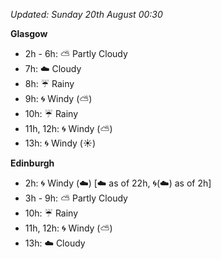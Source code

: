 *Updated: Sunday 20th August 00:30*

**Glasgow**

* 2h - 6h: :partly_sunny: Partly Cloudy
* 7h: :cloud: Cloudy
* 8h: :umbrella: Rainy
* 9h: :cyclone: Windy (:partly_sunny:)
* 10h: :umbrella: Rainy
* 11h, 12h: :cyclone: Windy (:partly_sunny:)
* 13h: :cyclone: Windy (:sunny:)

**Edinburgh**

* 2h: :cyclone: Windy (:cloud:) [:cloud: as of 22h, :cyclone:(:cloud:) as of 2h]
* 3h - 9h: :partly_sunny: Partly Cloudy
* 10h: :umbrella: Rainy
* 11h, 12h: :cyclone: Windy (:partly_sunny:)
* 13h: :cloud: Cloudy
